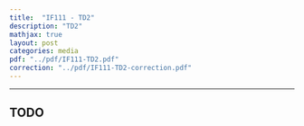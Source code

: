 ```yaml
---
title:  "IF111 - TD2"
description: "TD2"
mathjax: true
layout: post
categories: media
pdf: "../pdf/IF111-TD2.pdf"
correction: "../pdf/IF111-TD2-correction.pdf"
---
```


---

## TODO